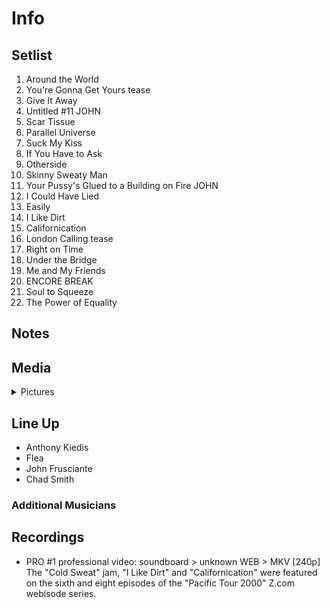 # Info

## Setlist

1. Around the World
2. You're Gonna Get Yours tease
3. Give It Away
4. Untitled #11 JOHN
5. Scar Tissue
6. Parallel Universe
7. Suck My Kiss
8. If You Have to Ask
9. Otherside
10. Skinny Sweaty Man
11. Your Pussy's Glued to a Building on Fire JOHN
12. I Could Have Lied
13. Easily
14. I Like Dirt
15. Californication
16. London Calling tease
17. Right on Time
18. Under the Bridge
19. Me and My Friends
20. ENCORE BREAK
21. Soul to Squeeze
22. The Power of Equality

## Notes

## Media 

<details>
  <summary>Pictures</summary>
  <!--<img alt="Setlist" title="Setlist" src="_.jpg" height="200" />
  <img alt="Clipping" title="Clipping" src="_.jpg" height="200" />
  <img alt="Flyer" title="Flyer" src="_.jpg" height="200" />-->
</details>

## Line Up

* Anthony Kiedis
* Flea
* John Frusciante
* Chad Smith

### Additional Musicians

## Recordings

* PRO #1 professional video: soundboard > unknown WEB > MKV [240p] The "Cold Sweat" jam, "I Like Dirt" and "Californication" were featured on the sixth and eight episodes of the "Pacific Tour 2000" Z.com webisode series.
